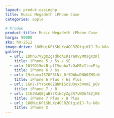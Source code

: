 ```yaml
---
layout: produk-casinghp
title: Music Megadeth iPhone Case
categories: apple

# Produk
product-title: Music Megadeth iPhone Case
harga: 90000
sku: hn-2512
image-drive: 180MuiKPiSbLXz4OCRZOtgidIJ-7u-k8o
gallery:
  - url: 1OhnG7VygXZgTdkdAIR1raOvyMMJgXzKl
    title: iPhone 5 / 5s / SE
  - url: 1619D15wLB-pfIVwabx7zOaMEvItnxPtg
    title: iPhone 6 / 6s
  - url: 19zkoexJ57OF3lNl_0fSDWkoDN00ZMSrN
    title: iPhone 6 Plus / 6s Plus
  - url: 1Gn2-FYYox08ZQNMIScIUOyx34mmE_pGV
    title: iPhone 7 / 8
  - url: 1IG2WaQBjaBz7XiNCyZg3R7vWDAfEZjK8
    title: iPhone 7 Plus / 8 Plus
  - url: 180MuiKPiSbLXz4OCRZOtgidIJ-7u-k8o
    title: iPhone X
---
```

